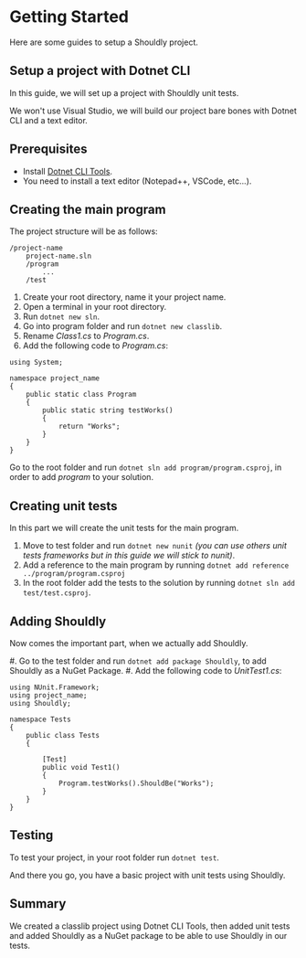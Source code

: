 # Getting Started

Here are some guides to setup a Shouldly project.


## Setup a project with Dotnet CLI

In this guide, we will set up a project with Shouldly unit tests.

We won't use Visual Studio, we will build our project bare bones with Dotnet CLI and a text editor.


## Prerequisites

 * Install [Dotnet CLI Tools](https://dotnet.microsoft.com/learn/dotnet/hello-world-tutorial/install).
 * You need to install a text editor (Notepad++, VSCode, etc...).


## Creating the main program

The project structure will be as follows:

```
/project-name
    project-name.sln
    /program
        ...
    /test
```

 1. Create your root directory, name it your project name.
 1. Open a terminal in your root directory.
 1. Run `dotnet new sln`.
 1. Go into program folder and run `dotnet new classlib`.
 1. Rename *Class1.cs* to *Program.cs*.
 1. Add the following code to *Program.cs*:

```
using System;

namespace project_name
{
    public static class Program
    {
        public static string testWorks()
        {
            return "Works";
        }
    }
}
```

Go to the root folder and run `dotnet sln add program/program.csproj`, in order to add *program* to your solution.


## Creating unit tests


In this part we will create the unit tests for the main program.

 1. Move to test folder and run `dotnet new nunit` *(you can use others unit tests frameworks but in this guide we will stick to nunit)*.
 1. Add a reference to the main program by running `dotnet add reference ../program/program.csproj`
 1. In the root folder add the tests to the solution by running `dotnet sln add test/test.csproj`.


## Adding Shouldly

Now comes the important part, when we actually add Shouldly.

#. Go to the test folder and run `dotnet add package Shouldly`, to add Shouldly as a NuGet Package.
#. Add the following code to *UnitTest1.cs*:

```
using NUnit.Framework;
using project_name;
using Shouldly;

namespace Tests
{
    public class Tests
    {

        [Test]
        public void Test1()
        {
            Program.testWorks().ShouldBe("Works");
        }
    }
}
```


## Testing

To test your project, in your root folder run `dotnet test`.

And there you go, you have a basic project with unit tests using Shouldly.


## Summary

We created a classlib project using Dotnet CLI Tools,
then added unit tests and added Shouldly as a NuGet package to be able to use Shouldly in our tests.
